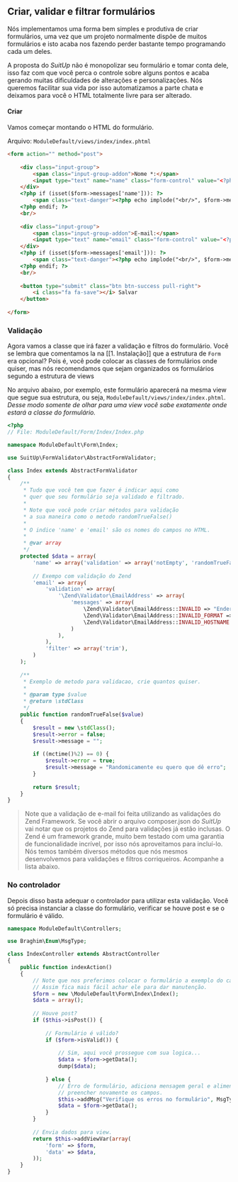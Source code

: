 ## Criar, validar e filtrar formulários
Nós implementamos uma forma bem simples e produtiva de criar formulários, uma vez que um projeto normalmente dispõe de muitos formulários e isto acaba nos fazendo perder bastante tempo programando cada um deles.

A proposta do _SuitUp_ não é monopolizar seu formulário e tomar conta dele, isso faz com que você perca o controle sobre alguns pontos e acaba gerando muitas dificuldades de alterações e personalizações. Nós queremos facilitar sua vida por isso automatizamos a parte chata e deixamos para você o HTML totalmente livre para ser alterado.

#### Criar
Vamos começar montando o HTML do formulário.

Arquivo: `ModuleDefault/views/index/index.phtml`
```html
<form action="" method="post">
	
	<div class="input-group">
		<span class="input-group-addon">Nome *:</span>
		<input type="text" name="name" class="form-control" value="<?php echo isset($data['name']) ? $data['name'] : '' ;?>" />
	</div>
	<?php if (isset($form->messages['name'])): ?>
		<span class="text-danger"><?php echo implode("<br/>", $form->messages['name']); ?></span>
	<?php endif; ?>
	<br/>
	
	<div class="input-group">
		<span class="input-group-addon">E-mail:</span>
		<input type="text" name="email" class="form-control" value="<?php echo isset($data['email']) ? $data['email'] : '' ;?>" />
	</div>
	<?php if (isset($form->messages['email'])): ?>
		<span class="text-danger"><?php echo implode("<br/>", $form->messages['email']); ?></span>
	<?php endif; ?>
	<br/>
		
	<button type="submit" class="btn btn-success pull-right">
		<i class="fa fa-save"></i> Salvar
	</button>
	
</form>
```

### Validação
Agora vamos a classe que irá fazer a validação e filtros do formulário. Você se lembra que comentamos la na [[1. Instalação]] que a estrutura de `Form` era opcional? Pois é, você pode colocar as classes de formulários onde quiser, mas nós recomendamos que sejam organizados os formulários segundo a estrutura de views

No arquivo abaixo, por exemplo, este formulário aparecerá na mesma view que segue sua estrutura, ou seja, `ModuleDefault/views/index/index.phtml`. _Desse modo somente de olhar para uma view você sabe exatamente onde estará a classe do formulário._
```php
<?php
// File: ModuleDefault/Form/Index/Index.php

namespace ModuleDefault\Form\Index;

use SuitUp\FormValidator\AbstractFormValidator;

class Index extends AbstractFormValidator
{
	/**
	 * Tudo que você tem que fazer é indicar aqui como
	 * quer que seu formulário seja validado e filtrado.
	 * 
	 * Note que você pode criar métodos para validação
	 * a sua maneira como o metodo randomTrueFalse()
	 * 
	 * O indice 'name' e 'email' são os nomes do campos no HTML.
	 * 
	 * @var array 
	 */
	protected $data = array(
		'name' => array('validation' => array('notEmpty', 'randomTrueFalse'), 'filter' => array('trim')),
		
		// Exempo com validação do Zend
		'email' => array(
			'validation' => array(
				'\Zend\Validator\EmailAddress' => array(
					'messages' => array(
						\Zend\Validator\EmailAddress::INVALID => "Endereço de e-mail inválido",
						\Zend\Validator\EmailAddress::INVALID_FORMAT => "Endereço de e-mail inválido",
						\Zend\Validator\EmailAddress::INVALID_HOSTNAME => "Endereço de e-mail inválido",
					)
				),
			),
			'filter' => array('trim'),
		)
	);
	
	/**
	 * Exemplo de metodo para validacao, crie quantos quiser.
	 * 
	 * @param type $value
	 * @return \stdClass
	 */
	public function randomTrueFalse($value)
	{
		$result = new \stdClass();
		$result->error = false;
		$result->message = "";
		
		if ((mctime()%2) == 0) {
			$result->error = true;
			$result->message = "Randomicamente eu quero que dê erro";
		}
		
		return $result;
	}
}
```

> Note que a validação de e-mail foi feita utilizando as validações do Zend Framework. Se você abrir o arquivo composer.json do _SuitUp_ vai notar que os projetos do Zend para validações já estão inclusas. O Zend é um framework grande, muito bem testado com uma garantia de funcionalidade incrível, por isso nós aproveitamos para incluí-lo. Nós temos também diversos métodos que nós mesmos desenvolvemos para validações e filtros corriqueiros. Acompanhe a lista abaixo.

### No controlador
Depois disso basta adequar o controlador para utilizar esta validação. Você só precisa instanciar a classe do formulário, verificar se houve post e se o formulário é válido.

```php
namespace ModuleDefault\Controllers;

use Braghim\Enum\MsgType;

class IndexController extends AbstractController
{
	public function indexAction()
	{
		// Note que nos preferimos colocar o formulário a exemplo do caminho na URL
		// Assim fica mais fácil achar ele para dar manutenção.
		$form = new \ModuleDefault\Form\Index\Index();
		$data = array();
		
		// Houve post?
		if ($this->isPost()) {
			
			// Formulário é válido?
			if ($form->isValid()) {
				
				// Sim, aqui você prossegue com sua logica...
				$data = $form->getData();
				dump($data);
				
			} else {
				// Erro de formulário, adiciona mensagem geral e alimenta data para
				// preencher novamente os campos.
				$this->addMsg("Verifique os erros no formulário", MsgType::DANGER);
				$data = $form->getData();
			}
		}
		
		// Envia dados para view.
		return $this->addViewVar(array(
			'form' => $form,
			'data' => $data,
		));
	}
}
```

